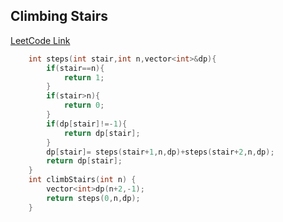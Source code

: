 ## Climbing Stairs
[LeetCode Link](https://leetcode.com/problems/climbing-stairs/)
```cpp
    int steps(int stair,int n,vector<int>&dp){
        if(stair==n){
            return 1;
        }
        if(stair>n){
            return 0;
        }
        if(dp[stair]!=-1){
            return dp[stair];
        }
        dp[stair]= steps(stair+1,n,dp)+steps(stair+2,n,dp);
        return dp[stair];
    }
    int climbStairs(int n) {
        vector<int>dp(n+2,-1);
        return steps(0,n,dp);
    }

